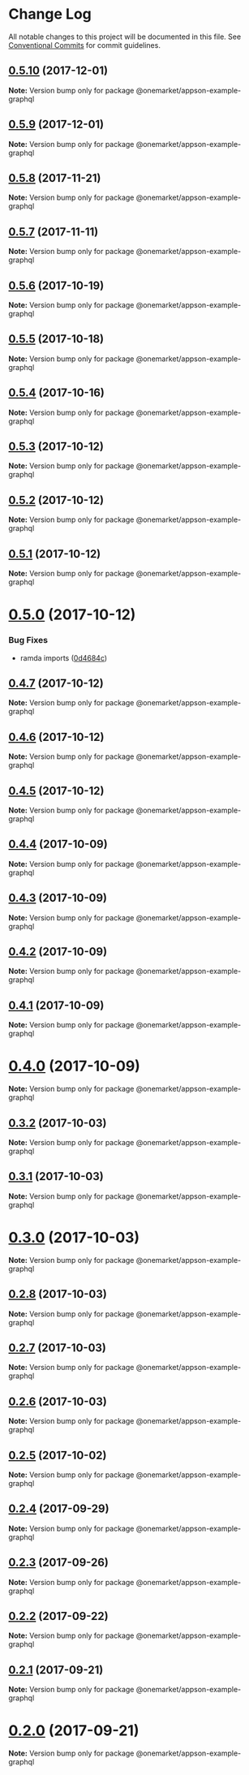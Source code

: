 # Change Log

All notable changes to this project will be documented in this file.
See [Conventional Commits](https://conventionalcommits.org) for commit guidelines.

<a name="0.5.10"></a>
## [0.5.10](https://github.com/one-market/appson/compare/v0.5.9...v0.5.10) (2017-12-01)




**Note:** Version bump only for package @onemarket/appson-example-graphql

<a name="0.5.9"></a>
## [0.5.9](https://github.com/one-market/appson/compare/v0.5.8...v0.5.9) (2017-12-01)




**Note:** Version bump only for package @onemarket/appson-example-graphql

<a name="0.5.8"></a>
## [0.5.8](https://github.com/one-market/appson/compare/v0.5.7...v0.5.8) (2017-11-21)




**Note:** Version bump only for package @onemarket/appson-example-graphql

<a name="0.5.7"></a>
## [0.5.7](https://github.com/one-market/appson/compare/v0.5.6...v0.5.7) (2017-11-11)




**Note:** Version bump only for package @onemarket/appson-example-graphql

<a name="0.5.6"></a>
## [0.5.6](https://github.com/one-market/appson/compare/v0.5.5...v0.5.6) (2017-10-19)




**Note:** Version bump only for package @onemarket/appson-example-graphql

<a name="0.5.5"></a>
## [0.5.5](https://github.com/one-market/appson/compare/v0.5.4...v0.5.5) (2017-10-18)




**Note:** Version bump only for package @onemarket/appson-example-graphql

<a name="0.5.4"></a>
## [0.5.4](https://github.com/one-market/appson/compare/v0.5.3...v0.5.4) (2017-10-16)




**Note:** Version bump only for package @onemarket/appson-example-graphql

<a name="0.5.3"></a>
## [0.5.3](https://github.com/one-market/appson/compare/v0.5.2...v0.5.3) (2017-10-12)




**Note:** Version bump only for package @onemarket/appson-example-graphql

<a name="0.5.2"></a>
## [0.5.2](https://github.com/one-market/appson/compare/v0.5.1...v0.5.2) (2017-10-12)




**Note:** Version bump only for package @onemarket/appson-example-graphql

<a name="0.5.1"></a>
## [0.5.1](https://github.com/one-market/appson/compare/v0.5.0...v0.5.1) (2017-10-12)




**Note:** Version bump only for package @onemarket/appson-example-graphql

<a name="0.5.0"></a>
# [0.5.0](https://github.com/one-market/appson/compare/v0.4.7...v0.5.0) (2017-10-12)


### Bug Fixes

* ramda imports ([0d4684c](https://github.com/one-market/appson/commit/0d4684c))




<a name="0.4.7"></a>
## [0.4.7](https://github.com/one-market/appson/compare/v0.4.6...v0.4.7) (2017-10-12)




**Note:** Version bump only for package @onemarket/appson-example-graphql

<a name="0.4.6"></a>
## [0.4.6](https://github.com/one-market/appson/compare/v0.4.5...v0.4.6) (2017-10-12)




**Note:** Version bump only for package @onemarket/appson-example-graphql

<a name="0.4.5"></a>
## [0.4.5](https://github.com/one-market/appson/compare/v0.4.4...v0.4.5) (2017-10-12)




**Note:** Version bump only for package @onemarket/appson-example-graphql

<a name="0.4.4"></a>
## [0.4.4](https://github.com/one-market/appson/compare/v0.4.3...v0.4.4) (2017-10-09)




**Note:** Version bump only for package @onemarket/appson-example-graphql

<a name="0.4.3"></a>
## [0.4.3](https://github.com/one-market/appson/compare/v0.4.2...v0.4.3) (2017-10-09)




**Note:** Version bump only for package @onemarket/appson-example-graphql

<a name="0.4.2"></a>
## [0.4.2](https://github.com/one-market/appson/compare/v0.4.1...v0.4.2) (2017-10-09)




**Note:** Version bump only for package @onemarket/appson-example-graphql

<a name="0.4.1"></a>
## [0.4.1](https://github.com/one-market/appson/compare/v0.4.0...v0.4.1) (2017-10-09)




**Note:** Version bump only for package @onemarket/appson-example-graphql

<a name="0.4.0"></a>
# [0.4.0](https://github.com/one-market/appson/compare/v0.3.2...v0.4.0) (2017-10-09)




**Note:** Version bump only for package @onemarket/appson-example-graphql

<a name="0.3.2"></a>
## [0.3.2](https://github.com/one-market/appson/compare/v0.3.1...v0.3.2) (2017-10-03)




**Note:** Version bump only for package @onemarket/appson-example-graphql

<a name="0.3.1"></a>
## [0.3.1](https://github.com/one-market/appson/compare/v0.3.0...v0.3.1) (2017-10-03)




**Note:** Version bump only for package @onemarket/appson-example-graphql

<a name="0.3.0"></a>
# [0.3.0](https://github.com/one-market/appson/compare/v0.2.8...v0.3.0) (2017-10-03)




**Note:** Version bump only for package @onemarket/appson-example-graphql

<a name="0.2.8"></a>
## [0.2.8](https://github.com/one-market/appson/compare/v0.2.7...v0.2.8) (2017-10-03)




**Note:** Version bump only for package @onemarket/appson-example-graphql

<a name="0.2.7"></a>
## [0.2.7](https://github.com/one-market/appson/compare/v0.2.6...v0.2.7) (2017-10-03)




**Note:** Version bump only for package @onemarket/appson-example-graphql

<a name="0.2.6"></a>
## [0.2.6](https://github.com/one-market/appson/compare/v0.2.5...v0.2.6) (2017-10-03)




**Note:** Version bump only for package @onemarket/appson-example-graphql

<a name="0.2.5"></a>
## [0.2.5](https://github.com/one-market/appson/compare/v0.2.4...v0.2.5) (2017-10-02)




**Note:** Version bump only for package @onemarket/appson-example-graphql

<a name="0.2.4"></a>
## [0.2.4](https://github.com/one-market/appson/compare/v0.2.3...v0.2.4) (2017-09-29)




**Note:** Version bump only for package @onemarket/appson-example-graphql

<a name="0.2.3"></a>
## [0.2.3](https://github.com/one-market/appson/compare/v0.2.2...v0.2.3) (2017-09-26)




**Note:** Version bump only for package @onemarket/appson-example-graphql

<a name="0.2.2"></a>
## [0.2.2](https://github.com/one-market/appson/compare/v0.2.1...v0.2.2) (2017-09-22)




**Note:** Version bump only for package @onemarket/appson-example-graphql

<a name="0.2.1"></a>
## [0.2.1](https://github.com/one-market/appson/compare/v0.2.0...v0.2.1) (2017-09-21)




**Note:** Version bump only for package @onemarket/appson-example-graphql

<a name="0.2.0"></a>
# [0.2.0](https://github.com/one-market/appson/compare/v0.1.0...v0.2.0) (2017-09-21)




**Note:** Version bump only for package @onemarket/appson-example-graphql
